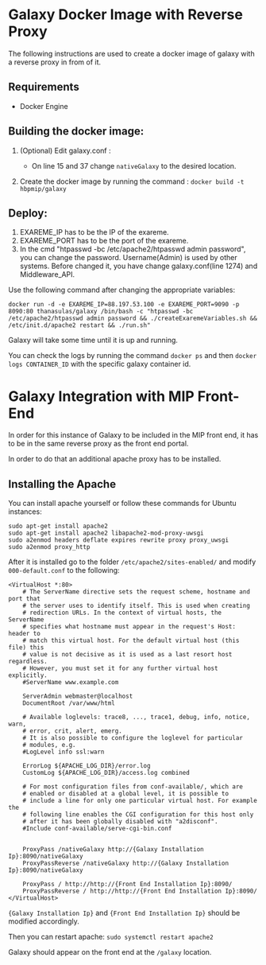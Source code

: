 # Galaxy Docker Image with Reverse Proxy

The following instructions are used to create a docker image of galaxy with a reverse proxy in from of it.

## Requirements

  - Docker Engine

## Building the docker image:

1. (Optional) Edit galaxy.conf :
	- On line 15 and 37 change ```nativeGalaxy``` to the desired location.

2. Create the docker image by running the command :
	```docker build -t hbpmip/galaxy```

## Deploy:

1. EXAREME_IP has to be the IP of the exareme.
2. EXAREME_PORT has to be the port of the exareme.
3. In the cmd "htpasswd -bc /etc/apache2/htpasswd admin password", you can change the password. Username(Admin) is used by other systems. Before changed it, you have change galaxy.conf(line 1274) and Middleware_API. 

Use the following command after changing the appropriate variables:

```
docker run -d -e EXAREME_IP=88.197.53.100 -e EXAREME_PORT=9090 -p 8090:80 thanasulas/galaxy /bin/bash -c "htpasswd -bc /etc/apache2/htpasswd admin password && ./createExaremeVariables.sh && /etc/init.d/apache2 restart && ./run.sh"
```

Galaxy will take some time until it is up and running.

You can check the logs by running the command ```docker ps```  and then ```docker logs CONTAINER_ID``` with the specific galaxy container id.

# Galaxy Integration with MIP Front-End

In order for this instance of Galaxy to be included in the MIP front end, it has to be in the same reverse proxy as the front end portal.

In order to do that an additional apache proxy has to be installed.

## Installing the Apache

You can install apache yourself or follow these commands for Ubuntu instances:

```
sudo apt-get install apache2
sudo apt-get install apache2 libapache2-mod-proxy-uwsgi
sudo a2enmod headers deflate expires rewrite proxy proxy_uwsgi
sudo a2enmod proxy_http
```

After it is installed go to the folder ```/etc/apache2/sites-enabled/``` and modify ```000-default.conf``` to the following:

```
<VirtualHost *:80>
	# The ServerName directive sets the request scheme, hostname and port that
	# the server uses to identify itself. This is used when creating
	# redirection URLs. In the context of virtual hosts, the ServerName
	# specifies what hostname must appear in the request's Host: header to
	# match this virtual host. For the default virtual host (this file) this
	# value is not decisive as it is used as a last resort host regardless.
	# However, you must set it for any further virtual host explicitly.
	#ServerName www.example.com

	ServerAdmin webmaster@localhost
	DocumentRoot /var/www/html

	# Available loglevels: trace8, ..., trace1, debug, info, notice, warn,
	# error, crit, alert, emerg.
	# It is also possible to configure the loglevel for particular
	# modules, e.g.
	#LogLevel info ssl:warn

	ErrorLog ${APACHE_LOG_DIR}/error.log
	CustomLog ${APACHE_LOG_DIR}/access.log combined

	# For most configuration files from conf-available/, which are
	# enabled or disabled at a global level, it is possible to
	# include a line for only one particular virtual host. For example the
	# following line enables the CGI configuration for this host only
	# after it has been globally disabled with "a2disconf".
	#Include conf-available/serve-cgi-bin.conf


	ProxyPass /nativeGalaxy http://{Galaxy Installation Ip}:8090/nativeGalaxy
	ProxyPassReverse /nativeGalaxy http://{Galaxy Installation Ip}:8090/nativeGalaxy

	ProxyPass / http://http://{Front End Installation Ip}:8090/
	ProxyPassReverse / http://http://{Front End Installation Ip}:8090/
</VirtualHost>
```
```{Galaxy Installation Ip}``` and ```{Front End Installation Ip}``` should be modified accordingly.


Then you can restart apache: ```sudo systemctl restart apache2```

Galaxy should appear on the front end at the ```/galaxy``` location.
